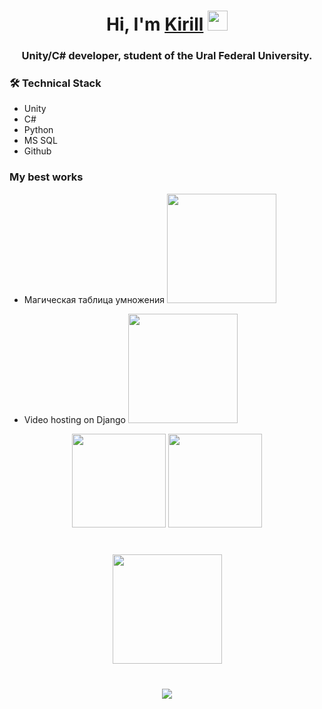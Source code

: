 <h1 align="center">Hi, I'm <a href="https://daniilshat.ru/" target="_blank">Kirill</a> 
<img src="https://github.com/blackcater/blackcater/raw/main/images/Hi.gif" height="32"/></h1>
<h3 align="center">Unity/C# developer, student of the Ural Federal University. </h3>

### 🛠 Technical Stack
* Unity
* C#
* Python
* MS SQL
* Github

### My best works
 * <p> Магическая таблица умножения
      <a href="https://play.google.com/store/apps/details?id=com.KeyZ08.MTGame.mobile2D">
         <img width="175px" src="https://img.shields.io/badge/Google_Play-414141?style=for-the-badge&logo=google-play&logoColor=white">
      </a>
   </p>
* <p> Video hosting on Django
      <a href="https://github.com/KeyZ08/VideoHosting2">
         <img width="175px" src="https://img.shields.io/badge/django-%23092E20.svg?style=for-the-badge&logo=django&logoColor=white">
      </a>
   </p>
   
<p align='center'>
   <a href="https://github-readme-stats.vercel.app/api?username=KeyZ08&show_icons=true&count_private=true">
       <img height=150 src="https://github-readme-stats.vercel.app/api?username=KeyZ08&show_icons=true&count_private=true"/></a>
   <a href="https://github.com/KeyZ08/github-readme-stats">
       <img height=150 src="https://github-readme-stats.vercel.app/api/top-langs/?username=KeyZ08&layout=compact"/></a>
</p>
<div align="center" style="margin: 40px 0">
   <a href="https://github.com/KeyZ08/github-profile-views-counter">
       <img width="175px" src="https://komarev.com/ghpvc/?username=KeyZ08&color=20213C">
   </a>
</div>
<p align='center'>
   <a href="https://t.me/KeyZMoroz">
       <img src="https://img.shields.io/badge/Telegram-2CA5E0?style=for-the-badge&logo=telegram&logoColor=white"/>
   </a>
</p>
